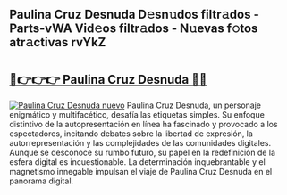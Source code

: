 ## Paulina Cruz Desnuda D𝚎sn𝚞dos filtr𝚊dos - Parts-vWA Vid𝚎os filtr𝚊dos - N𝚞evas f𝚘tos atr𝚊ctivas rvYkZ

# <h2><a href="http://mbby7p.tromn.icu/?c=Paulina+Cruz+Desnuda">🔗👉👉👉 Paulina Cruz Desnuda 🔗🔗</a></h2>

[![Paulina Cruz Desnuda nuevo](https://i.imgur.com/pEAQMta.gif)](http://mbby7p.tromn.icu/?c=Paulina+Cruz+Desnuda)
Paulina Cruz Desnuda, un personaje enigmático y multifacético, desafía las etiquetas simples. Su enfoque distintivo de la autopresentación en línea ha fascinado y provocado a los espectadores, incitando debates sobre la libertad de expresión, la autorrepresentación y las complejidades de las comunidades digitales. Aunque se desconoce su rumbo futuro, su papel en la redefinición de la esfera digital es incuestionable. La determinación inquebrantable y el magnetismo innegable impulsan el viaje de Paulina Cruz Desnuda en el panorama digital.
